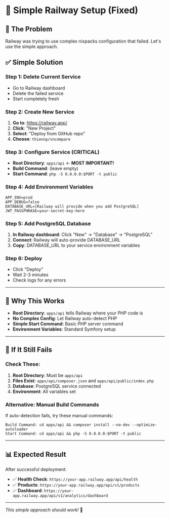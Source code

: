 # 🚀 Simple Railway Setup (Fixed)

## 🎯 **The Problem**
Railway was trying to use complex nixpacks configuration that failed. Let's use the simple approach.

## ✅ **Simple Solution**

### **Step 1: Delete Current Service**
- Go to Railway dashboard
- Delete the failed service
- Start completely fresh

### **Step 2: Create New Service**
1. **Go to**: https://railway.app/
2. **Click**: "New Project"
3. **Select**: "Deploy from GitHub repo"
4. **Choose**: `thiennp/vncompare`

### **Step 3: Configure Service (CRITICAL)**
- **Root Directory**: `apps/api` ← **MOST IMPORTANT!**
- **Build Command**: (leave empty)
- **Start Command**: `php -S 0.0.0.0:$PORT -t public`

### **Step 4: Add Environment Variables**
```
APP_ENV=prod
APP_DEBUG=false
DATABASE_URL=[Railway will provide when you add PostgreSQL]
JWT_PASSPHRASE=your-secret-key-here
```

### **Step 5: Add PostgreSQL Database**
1. **In Railway dashboard**: Click "New" → "Database" → "PostgreSQL"
2. **Connect**: Railway will auto-provide DATABASE_URL
3. **Copy**: DATABASE_URL to your service environment variables

### **Step 6: Deploy**
- Click "Deploy"
- Wait 2-3 minutes
- Check logs for any errors

---

## 🔧 **Why This Works**

- **Root Directory**: `apps/api` tells Railway where your PHP code is
- **No Complex Config**: Let Railway auto-detect PHP
- **Simple Start Command**: Basic PHP server command
- **Environment Variables**: Standard Symfony setup

---

## 🐛 **If It Still Fails**

### **Check These:**
1. **Root Directory**: Must be `apps/api`
2. **Files Exist**: `apps/api/composer.json` and `apps/api/public/index.php`
3. **Database**: PostgreSQL service connected
4. **Environment**: All variables set

### **Alternative: Manual Build Commands**
If auto-detection fails, try these manual commands:
```
Build Command: cd apps/api && composer install --no-dev --optimize-autoloader
Start Command: cd apps/api && php -S 0.0.0.0:$PORT -t public
```

---

## 📊 **Expected Result**

After successful deployment:
- ✅ **Health Check**: `https://your-app.railway.app/api/health`
- ✅ **Products**: `https://your-app.railway.app/api/v1/products`
- ✅ **Dashboard**: `https://your-app.railway.app/api/v1/analytics/dashboard`

---

*This simple approach should work!* 🚀
